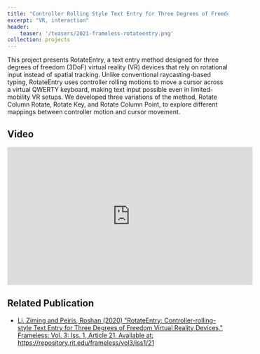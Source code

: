 ```yaml
---
title: "Controller Rolling Style Text Entry for Three Degrees of Freedom VR Devices"
excerpt: "VR, interaction"
header:
    teaser: '/teasers/2021-frameless-rotateentry.png'
collection: projects
---
```


This project presents RotateEntry, a text entry method designed for three degrees of freedom (3DoF) virtual reality (VR) devices that rely on rotational input instead of spatial tracking. Unlike conventional raycasting-based typing, RotateEntry uses controller rolling motions to move a cursor across a virtual QWERTY keyboard, making text input possible even in limited-mobility VR setups. We developed three variations of the method, Rotate Column Rotate, Rotate Key, and Rotate Column Point, to explore different mappings between controller motion and cursor movement.

## Video

<iframe width="560" height="315" src="https://www.youtube.com/embed/vYBXWyidsOc?si=8SA_v63pdKV7GJFw" title="YouTube video player" frameborder="0" allow="accelerometer; autoplay; clipboard-write; encrypted-media; gyroscope; picture-in-picture; web-share" referrerpolicy="strict-origin-when-cross-origin" allowfullscreen></iframe>

## Related Publication

- <a href="https://repository.rit.edu/frameless/vol3/iss1/21/" target="_blank" rel="noopener noreferrer">Li, Ziming and Peiris, Roshan (2020) "RotateEntry: Controller-rolling-style Text Entry for Three Degrees of Freedom Virtual Reality Devices," Frameless: Vol. 3: Iss. 1, Article 21.
Available at: https://repository.rit.edu/frameless/vol3/iss1/21</a>


